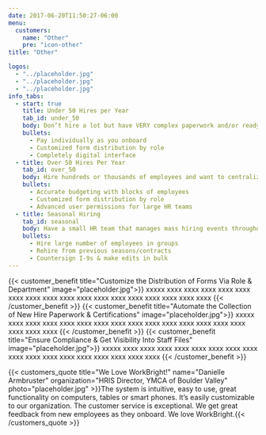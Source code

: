```yaml
---
date: 2017-06-20T11:50:27-06:00
menu:
  customers:
    name: "Other"
    pre: "icon-other"
title: "Other"

logos:
  - "../placeholder.jpg"
  - "../placeholder.jpg"
  - "../placeholder.jpg"
info_tabs:
  - start: true
    title: Under 50 Hires per Year
    tab_id: under_50
    body: Don’t hire a lot but have VERY complex paperwork and/or ready to go digital? WorkBright can help!
    bullets:
      - Pay individually as you onboard
      - Customized form distribution by role 
      - Completely digital interface
  - title: Over 50 Hires Per Year
    tab_id: over_50
    body: Hire hundreds or thousands of employees and want to centralize your HR? WorkBright is made for you!
    bullets:
      - Accurate budgeting with blocks of employees
      - Customized form distribution by role
      - Advanced user permissions for large HR teams
  - title: Seasonal Hiring
    tab_id: seasonal
    body: Have a small HR team that manages mass hiring events throughout the year? WorkBright meets your needs!
    bullets:
      - Hire large number of employees in groups
      - Rehire from previous seasons/contracts
      - Countersign I-9s & make edits in bulk 
---
```

{{< customer_benefit title="Customize the Distribution of Forms Via Role & Department" image="placeholder.jpg">}}
  xxxxx xxxx xxxx xxxx xxxx xxxx xxxx xxxx xxxx xxxx xxxx xxxx xxxx xxxx xxxx xxxx xxxx xxxx
{{< /customer_benefit >}}
{{< customer_benefit title="Automate the Collection of New Hire Paperwork & Certifications" image="placeholder.jpg">}}
  xxxxx xxxx xxxx xxxx xxxx xxxx xxxx xxxx xxxx xxxx xxxx xxxx xxxx xxxx xxxx xxxx xxxx xxxx
{{< /customer_benefit >}}
{{< customer_benefit title="Ensure Compliance & Get Visibility Into Staff Files" image="placeholder.jpg">}}
  xxxxx xxxx xxxx xxxx xxxx xxxx xxxx xxxx xxxx xxxx xxxx xxxx xxxx xxxx xxxx xxxx xxxx xxxx
{{< /customer_benefit >}}

{{< customers_quote title="We Love WorkBright!" name="Danielle Armbruster" organization="HRIS Director, YMCA of Boulder Valley" photo="placeholder.jpg" >}}The system is intuitive, easy to use, great functionality on computers, tables or smart phones. It’s easily customizable to our organization. The customer service is exceptional. We get great feedback from new employees as they onboard. We love WorkBright.{{< /customers_quote >}}